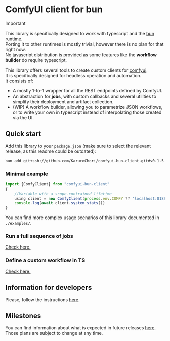 # ComfyUI client for bun

> [!IMPORTANT]  
> This library is specifically designed to work with typescript and the [bun](https://bun.sh/) runtime.  
> Porting it to other runtimes is mostly trivial, however there is no plan for that right now.  
> No javascript distribution is provided as some features like the **workflow builder** do require typescript.

This library offers several tools to create custom clients for [comfyui](https://github.com/comfyanonymous/ComfyUI).  
It is specifically designed for headless operation and automation.  
It consists of:

- A mostly 1-to-1 wrapper for all the REST endpoints defined by ComfyUI.
- An abstraction for **jobs**, with custom callbacks and several utilities to simplify their deployment and artifact collection.
- (WIP) A workflow builder, allowing you to parametrize JSON workflows, or to write your own in typescript instead of interpolating those created via the UI.

## Quick start

Add this library to your `package.json` (make sure to select the relevant release, as this readme could be outdated):

```sh
bun add git+ssh://github.com/KaruroChori/comfyui-bun-client.git#v0.1.5
```

### Minimal example

```ts
import {ComfyClient} from "comfyui-bun-client"
{
    //Variable with a scope-contrained lifetime
    using client = new ComfyClient(process.env.COMFY ?? 'localhost:8188', { debug: true })
    console.log(await client.system_stats())
}
```

You can find more complex usage scenarios of this library documented in `./examples/`.

### Run a full sequence of jobs

[Check here.](./docs/run-jobs.md)

### Define a custom workflow in TS

[Check here.](./docs/custom-workflows.md)

## Information for developers

Please, follow the instructions [here](./docs/developers.md).

## Milestones

You can find information about what is expected in future releases [here](./TODO.md).  
Those plans are subject to change at any time.
